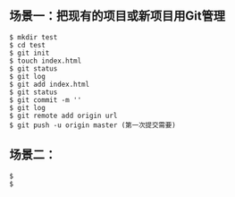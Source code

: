 ## 场景一：把现有的项目或新项目用Git管理

```
$ mkdir test
$ cd test
$ git init
$ touch index.html
$ git status
$ git log
$ git add index.html
$ git status
$ git commit -m ''
$ git log
$ git remote add origin url
$ git push -u origin master (第一次提交需要)
```
## 场景二：

```
$
$

```